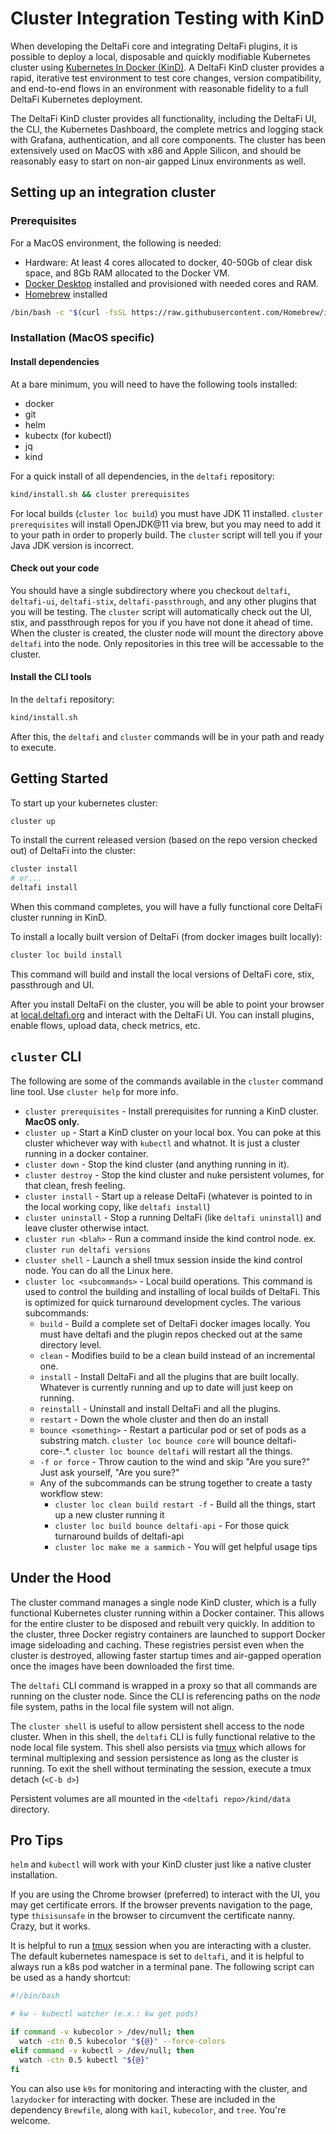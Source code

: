# Cluster Integration Testing with KinD

When developing the DeltaFi core and integrating DeltaFi plugins, it is possible to
deploy a local, disposable and quickly modifiable Kubernetes cluster using
[Kubernetes In Docker (KinD)](https://kind.sigs.k8s.io/).  A DeltaFi KinD cluster
provides a rapid, iterative test environment to test core changes, version
compatibility, and end-to-end flows in an environment with reasonable fidelity
to a full DeltaFi Kubernetes deployment.

The DeltaFi KinD cluster provides all functionality, including the DeltaFi UI, the CLI,
the Kubernetes Dashboard, the complete metrics and logging stack with Grafana, authentication,
and all core components.  The cluster has been extensively used on MacOS with x86 and Apple Silicon, and
should be reasonably easy to start on non-air gapped Linux environments as well.

## Setting up an integration cluster

### Prerequisites

For a MacOS environment, the following is needed:

- Hardware: At least 4 cores allocated to docker, 40-50Gb of clear disk space, and 8Gb RAM allocated to the Docker VM.
- [Docker Desktop](https://www.docker.com/products/docker-desktop/) installed and provisioned with needed cores and RAM.
- [Homebrew](https://brew.sh/) installed
```bash
/bin/bash -c "$(curl -fsSL https://raw.githubusercontent.com/Homebrew/install/HEAD/install.sh)"
```

### Installation (MacOS specific)

#### Install dependencies

At a bare minimum, you will need to have the following tools installed:

- docker
- git
- helm
- kubectx (for kubectl)
- jq
- kind

For a quick install of all dependencies, in the `deltafi` repository:

```bash
kind/install.sh && cluster prerequisites
```
For local builds (`cluster loc build`) you must have JDK 11 installed.  `cluster prerequisites` will install
OpenJDK@11 via brew, but you may need to add it to your path in order to properly build.  The `cluster` script
will tell you if your Java JDK version is incorrect.

#### Check out your code

You should have a single subdirectory where you checkout `deltafi`, `deltafi-ui`, `deltafi-stix`, `deltafi-passthrough`, and any other
plugins that you will be testing.  The `cluster` script will automatically check out the UI, stix, and passthrough repos for you if
you have not done it ahead of time.  When the cluster is created, the cluster node will mount the directory above `deltafi` into
the node.  Only repositories in this tree will be accessable to the cluster.

#### Install the CLI tools

In the `deltafi` repository:

```bash
kind/install.sh
```

After this, the `deltafi` and `cluster` commands will be in your path and ready to execute.

## Getting Started

To start up your kubernetes cluster:

```bash
cluster up
```

To install the current released version (based on the repo version checked out) of DeltaFi into the cluster:

```bash
cluster install
# or...
deltafi install
```

When this command completes, you will have a fully functional core DeltaFi cluster running in KinD.

To install a locally built version of DeltaFi (from docker images built locally):

```bash
cluster loc build install
```

This command will build and install the local versions of DeltaFi core, stix, passthrough and UI.

After you install DeltaFi on the cluster, you will be able to point your browser at [local.deltafi.org](http://local.deltafi.org)
and interact with the DeltaFi UI.  You can install plugins, enable flows, upload data, check metrics, etc.

## `cluster` CLI

The following are some of the commands available in the `cluster` command line tool.  Use `cluster help` for more info.

- `cluster prerequisites` - Install prerequisites for running a KinD cluster.  __MacOS only.__
- `cluster up` - Start a KinD cluster on your local box.  You can poke at this cluster whichever way with `kubectl` and whatnot.  It is just a cluster running in a docker container.
- `cluster down` - Stop the kind cluster (and anything running in it).
- `cluster destroy` - Stop the kind cluster and nuke persistent volumes, for that clean, fresh feeling.
- `cluster install` - Start up a release DeltaFi (whatever is pointed to in the local working copy, like `deltafi install`)
- `cluster uninstall` - Stop a running DeltaFi (like `deltafi uninstall`) and leave cluster otherwise intact.
- `cluster run <blah>` - Run a command inside the kind control node. ex. `cluster run deltafi versions`
- `cluster shell` - Launch a shell tmux session inside the kind control node.  You can do all the Linux here.
- `cluster loc <subcommands>` - Local build operations.  This command is used to control the building and installing of local builds of DeltaFi.  This is optimized for quick turnaround development cycles.  The various subcommands:
  - `build` - Build a complete set of DeltaFi docker images locally.  You must have deltafi and the plugin repos checked out at the same directory level.
  - `clean` - Modifies build to be a clean build instead of an incremental one.
  - `install` - Install DeltaFi and all the plugins that are built locally.  Whatever is currently running and up to date will just keep on running.
  - `reinstall` - Uninstall and install DeltaFi and all the plugins.
  - `restart` - Down the whole cluster and then do an install
  - `bounce <something>` - Restart a particular pod or set of pods as a substring match.  `cluster loc bounce core` will bounce deltafi-core-.*.  `cluster loc bounce deltafi` will restart all the things.
  - `-f or force` - Throw caution to the wind and skip "Are you sure?"  Just ask yourself, "Are you sure?"
  - Any of the subcommands can be strung together to create a tasty workflow stew:
    - `cluster loc clean build restart -f` - Build all the things, start up a new cluster running it
    - `cluster loc build bounce deltafi-api` - For those quick turnaround builds of deltafi-api
    - `cluster loc make me a sammich` - You will get helpful usage tips

## Under the Hood

The cluster command manages a single node KinD cluster, which is a fully functional Kubernetes cluster
running within a Docker container.  This allows for the entire cluster to be disposed and rebuilt very
quickly.  In addition to the cluster, three Docker registry containers are launched to support Docker
image sideloading and caching.  These registries persist even when the cluster is destroyed, allowing
faster startup times and air-gapped operation once the images have been downloaded the first time.

The `deltafi` CLI command is wrapped in a proxy so that all commands are running on the cluster node.
Since the CLI is referencing paths on the _node_ file system, paths in the local file system will not align.

The `cluster shell` is useful to allow persistent shell access to the node cluster.  When in this shell,
the `deltafi` CLI is fully functional relative to the node local file system.  This shell also persists via
[tmux](https://github.com/tmux/tmux/wiki) which allows for terminal multiplexing and session persistence as
long as the cluster is running.  To exit the shell without terminating the session, execute a tmux detach (`<C-b d>`)

Persistent volumes are all mounted in the `<deltafi repo>/kind/data` directory.

## Pro Tips

`helm` and `kubectl` will work with your KinD cluster just like a native cluster installation.

If you are using the Chrome browser (preferred) to interact with the UI, you may get certificate errors.  If the
browser prevents navigation to the page, type `thisisunsafe` in the browser to circumvent the certificate nanny.  
Crazy, but it works.

It is helpful to run a [tmux](https://github.com/tmux/tmux/wiki) session when you are interacting with a cluster.  The
default kubernetes namespace is set to `deltafi`, and it is helpful to always run a k8s pod watcher in a terminal pane.
The following script can be used as a handy shortcut:

```bash
#!/bin/bash

# kw - kubectl watcher (e.x.: kw get pods)

if command -v kubecolor > /dev/null; then
  watch -ctn 0.5 kubecolor "${@}" --force-colors
elif command -v kubectl > /dev/null; then
  watch -ctn 0.5 kubectl "${@}"
fi
```

You can also use `k9s` for monitoring and interacting with the cluster, and `lazydocker` for
interacting with docker.  These are included in the dependency `Brewfile`, along with
`kail`, `kubecolor`, and `tree`.  You're welcome.
